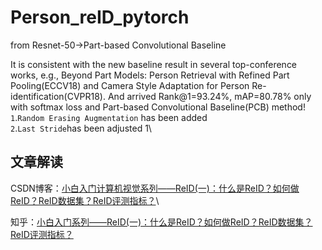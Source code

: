 Person_reID_pytorch
==============================
from Resnet-50->Part-based Convolutional Baseline

It is consistent with the new baseline result in several top-conference works, e.g., Beyond Part Models: Person Retrieval with Refined Part Pooling(ECCV18) and Camera Style Adaptation for Person Re-identification(CVPR18). And arrived Rank@1=93.24%, mAP=80.78% only with softmax loss and Part-based Convolutional Baseline(PCB) method!\
`1`.`Random Erasing Augmentation` has been added\
`2`.`Last Stride`has been adjusted 1\


## 文章解读

CSDN博客：[小白入门计算机视觉系列——ReID(一)：什么是ReID？如何做ReID？ReID数据集？ReID评测指标？](https://blog.csdn.net/wlx19970505/article/details/101051278)\

知乎：[小白入门系列——ReID(一)：什么是ReID？如何做ReID？ReID数据集？ReID评测指标？](https://zhuanlan.zhihu.com/p/83411679)








    
